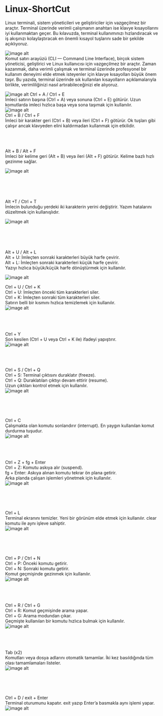# Linux-ShortCut
Linux terminali, sistem yöneticileri ve geliştiriciler için vazgeçilmez bir araçtır. Terminal üzerinde verimli çalışmanın anahtarı ise klavye kısayollarını iyi kullanmaktan geçer. Bu kılavuzda, terminal kullanımınızı hızlandıracak ve iş akışınızı kolaylaştıracak en önemli kısayol tuşlarını sade bir şekilde açıklıyoruz.


 ![image alt](https://github.com/nurullahnamal/Linux-ShortCut/blob/main/Linux%20Shortcut.png)<br>
Komut satırı arayüzü (CLI — Command Line Interface), birçok sistem yöneticisi, geliştirici ve Linux kullanıcısı için vazgeçilmez bir araçtır. Zaman kazanmak, daha verimli çalışmak ve terminal üzerinde profesyonel bir kullanım deneyimi elde etmek isteyenler için klavye kısayolları büyük önem taşır. Bu yazıda, terminal üzerinde sık kullanılan kısayolların açıklamalarıyla birlikte, verimliliğinizi nasıl artırabileceğinizi ele alıyoruz.


 
 ![image alt](https://github.com/nurullahnamal/Linux-ShortCut/blob/main/Ctrl%20A%20or%20E%20.gif)
Ctrl + A / Ctrl + E <br>
İmleci satırın başına (Ctrl + A) veya sonuna (Ctrl + E) götürür. Uzun komutlarda imleci hızlıca başa veya sona taşımak için kullanılır. <br>
 ![image alt](https://github.com/nurullahnamal/Linux-ShortCut/blob/main/Control%20B%20And%20Control%20F.gif) <br>
Ctrl + B / Ctrl + F <br>
İmleci bir karakter geri (Ctrl + B) veya ileri (Ctrl + F) götürür. Ok tuşları gibi çalışır ancak klavyeden elini kaldırmadan kullanmak için etkilidir.<br>
<br>
<br>

<br> 
Alt + B / Alt + F<br>
İmleci bir kelime geri (Alt + B) veya ileri (Alt + F) götürür. Kelime bazlı hızlı gezinme sağlar.<br> 

![image alt](https://github.com/nurullahnamal/Linux-ShortCut/blob/main/AltB%20And%20AltF.gif)<br>

<br>
<br>
<br>
<br> 
Alt +T / Ctrl + T<br>
İmlecin bulunduğu yerdeki iki karakterin yerini değiştirir. Yazım hatalarını düzeltmek için kullanışlıdır.<br>

![image alt](https://github.com/nurullahnamal/Linux-ShortCut/blob/main/AltT.gif) <br>

<br>
<br>
<br>
<br>
Alt + U / Alt + L <br>
Alt + U: İmleçten sonraki karakterleri büyük harfe çevirir. <br>
Alt + L: İmleçten sonraki karakterleri küçük harfe çevirir. <br>
Yazıyı hızlıca büyük/küçük harfe dönüştürmek için kullanılır. <br>

![image alt](https://github.com/nurullahnamal/Linux-ShortCut/blob/main/AltU%20And%20AltL.gif) <br>


Ctrl + U / Ctrl + K <br> 
Ctrl + U: İmleçten önceki tüm karakterleri siler. <br>
Ctrl + K: İmleçten sonraki tüm karakterleri siler. <br>
Satırın belli bir kısmını hızlıca temizlemek için kullanılır. <br> 
 ![image alt](https://github.com/nurullahnamal/Linux-ShortCut/blob/main/CtrlU%20And%20CtrlK.gif) <br>
<br>
<br>
<br>
<br>
   Ctrl + Y <br>
Son kesilen (Ctrl + U veya Ctrl + K ile) ifadeyi yapıştırır. <br>
 ![image alt](https://github.com/nurullahnamal/Linux-ShortCut/blob/main/Control%20Y%20Cut%20And%20Control%20U%20Paste.gif) <br>
 <br>
 <br>
 <br>
 


Ctrl + S / Ctrl + Q<br>
Ctrl + S: Terminal çıktısını duraklatır (freeze). <br>
Ctrl + Q: Duraklatılan çıktıyı devam ettirir (resume). <br>
Uzun çıktıları kontrol etmek için kullanılır. <br>
  ![image alt](https://github.com/nurullahnamal/Linux-ShortCut/blob/main/Control%20S%20And%20Control%20Q.gif) <br>

<br>
<br>
<br>

Ctrl + C <br>
Çalışmakta olan komutu sonlandırır (interrupt). En yaygın kullanılan komut durdurma tuşudur. <br>
   ![image alt](https://github.com/nurullahnamal/Linux-ShortCut/blob/main/Control%20C%20%2C%20Stop.gif) <br>
<br>
<br>
<br>
<br>
  Ctrl + Z + fg + Enter <br>
Ctrl + Z: Komutu askıya alır (suspend). <br>
fg + Enter: Askıya alınan komutu tekrar ön plana getirir. <br>
Arka planda çalışan işlemleri yönetmek için kullanılır. <br>
 ![image alt](https://github.com/nurullahnamal/Linux-ShortCut/blob/main/Control%20Z%20And%20fg%20.gif) <br>

<br>
<br>
<br>
 
  Ctrl + L <br>
Terminal ekranını temizler. Yeni bir görünüm elde etmek için kullanılır. clear komutu ile aynı işleve sahiptir.  <br>
 ![image alt](https://github.com/nurullahnamal/Linux-ShortCut/blob/main/Ctrl%20L.gif) <br>

<br>
<br>
<br>

Ctrl + P / Ctrl + N <br>
Ctrl + P: Önceki komutu getirir. <br>
Ctrl + N: Sonraki komutu getirir. <br>
Komut geçmişinde gezinmek için kullanılır. <br>
  ![image alt](https://github.com/nurullahnamal/Linux-ShortCut/blob/main/Ctrl%20P%20And%20Ctrl%20N.gif) <br>
<br>
<br>
<br>
<br> 
Ctrl + R / Ctrl + G <br>
Ctrl + R: Komut geçmişinde arama yapar. <br>
Ctrl + G: Arama modundan çıkar. <br>
Geçmişte kullanılan bir komutu hızlıca bulmak için kullanılır. <br>
   ![image alt](https://github.com/nurullahnamal/Linux-ShortCut/blob/main/Control%20R%20and%20Control%20G.gif) <br>
<br>
<br>
<br>
<br>
   Tab (x2) <br>
Komutları veya dosya adlarını otomatik tamamlar. İki kez basıldığında tüm olası tamamlamaları listeler. <br>
 ![image alt](https://github.com/nurullahnamal/Linux-ShortCut/blob/main/Tab%20.gif) <br>
 
<br>
<br>
<br>

   Ctrl + D / exit + Enter <br>
Terminal oturumunu kapatır. exit yazıp Enter’a basmakla aynı işlemi yapar. <br>
 ![image alt](https://github.com/nurullahnamal/Linux-ShortCut/blob/main/Ctrl%20D.gif) <br>

